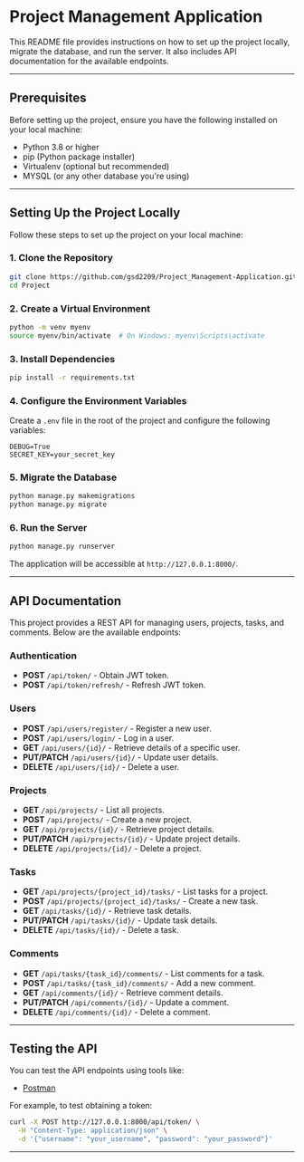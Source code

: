 # Project Management Application

This README file provides instructions on how to set up the project locally, migrate the database, and run the server. It also includes API documentation for the available endpoints.

---

## **Prerequisites**

Before setting up the project, ensure you have the following installed on your local machine:

- Python 3.8 or higher
- pip (Python package installer)
- Virtualenv (optional but recommended)
- MYSQL (or any other database you're using)

---

## **Setting Up the Project Locally**

Follow these steps to set up the project on your local machine:

### 1. **Clone the Repository**
```bash
git clone https://github.com/gsd2209/Project_Management-Application.git
cd Project
```

### 2. **Create a Virtual Environment**
```bash
python -m venv myenv
source myenv/bin/activate  # On Windows: myenv\Scripts\activate
```

### 3. **Install Dependencies**
```bash
pip install -r requirements.txt
```

### 4. **Configure the Environment Variables**

Create a `.env` file in the root of the project and configure the following variables:
```
DEBUG=True
SECRET_KEY=your_secret_key
```

### 5. **Migrate the Database**
```bash
python manage.py makemigrations
python manage.py migrate
```

### 6. **Run the Server**
```bash
python manage.py runserver
```
The application will be accessible at `http://127.0.0.1:8000/`.

---

## **API Documentation**

This project provides a REST API for managing users, projects, tasks, and comments. Below are the available endpoints:

### **Authentication**
- **POST** `/api/token/` - Obtain JWT token.
- **POST** `/api/token/refresh/` - Refresh JWT token.

### **Users**
- **POST** `/api/users/register/` - Register a new user.
- **POST** `/api/users/login/` - Log in a user.
- **GET** `/api/users/{id}/` - Retrieve details of a specific user.
- **PUT/PATCH** `/api/users/{id}/` - Update user details.
- **DELETE** `/api/users/{id}/` - Delete a user.

### **Projects**
- **GET** `/api/projects/` - List all projects.
- **POST** `/api/projects/` - Create a new project.
- **GET** `/api/projects/{id}/` - Retrieve project details.
- **PUT/PATCH** `/api/projects/{id}/` - Update project details.
- **DELETE** `/api/projects/{id}/` - Delete a project.

### **Tasks**
- **GET** `/api/projects/{project_id}/tasks/` - List tasks for a project.
- **POST** `/api/projects/{project_id}/tasks/` - Create a new task.
- **GET** `/api/tasks/{id}/` - Retrieve task details.
- **PUT/PATCH** `/api/tasks/{id}/` - Update task details.
- **DELETE** `/api/tasks/{id}/` - Delete a task.

### **Comments**
- **GET** `/api/tasks/{task_id}/comments/` - List comments for a task.
- **POST** `/api/tasks/{task_id}/comments/` - Add a new comment.
- **GET** `/api/comments/{id}/` - Retrieve comment details.
- **PUT/PATCH** `/api/comments/{id}/` - Update a comment.
- **DELETE** `/api/comments/{id}/` - Delete a comment.

---

## **Testing the API**

You can test the API endpoints using tools like:
- [Postman](https://www.postman.com/)

For example, to test obtaining a token:
```bash
curl -X POST http://127.0.0.1:8000/api/token/ \
  -H "Content-Type: application/json" \
  -d '{"username": "your_username", "password": "your_password"}'
```

---


